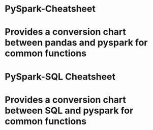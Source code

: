 # PySpark-Cheatsheet

# Provides a conversion chart between pandas and pyspark for common functions

# PySpark-SQL Cheatsheet

# Provides a conversion chart between SQL and pyspark for common functions
